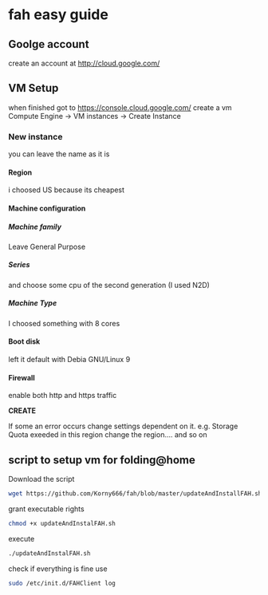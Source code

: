 # fah easy guide

## Goolge account
create an account at http://cloud.google.com/ 

## VM Setup
when finished got to https://console.cloud.google.com/
create a vm Compute Engine -> VM instances -> Create Instance

### New instance
you can leave the name as it is
#### Region
i choosed US because its cheapest
#### Machine configuration
##### Machine family
Leave General Purpose
##### Series
and choose some cpu of the second generation (I used N2D)
##### Machine Type 
I choosed something with 8 cores

#### Boot disk 
left it default with Debia GNU/Linux 9

#### Firewall 
enable both http and https traffic

**CREATE**

If some an error occurs change settings dependent on it.
e.g. Storage Quota exeeded in this region
change the region.... and so on


## script to setup vm for folding@home

Download the script
```sh
wget https://github.com/Korny666/fah/blob/master/updateAndInstallFAH.sh
```
grant executable rights
```sh
chmod +x updateAndInstalFAH.sh
```
execute
```sh
./updateAndInstalFAH.sh
```
check if everything is fine use
```sh
sudo /etc/init.d/FAHClient log
```
